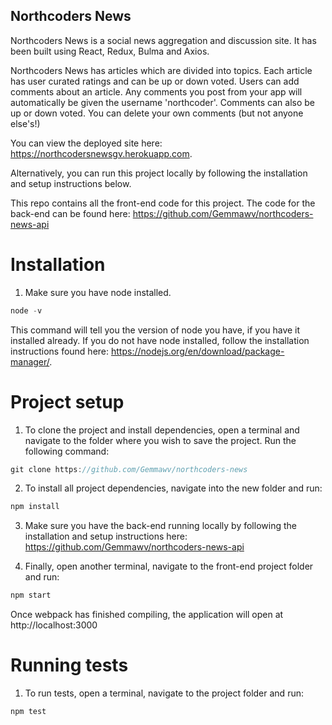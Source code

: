 ## Northcoders News

Northcoders News is a social news aggregation and discussion site.
It has been built using React, Redux, Bulma and Axios.

Northcoders News has articles which are divided into topics. Each article has user curated ratings and can be up or down voted. Users can add comments about an article. Any comments you post from your app will automatically be given the username 'northcoder'. Comments can also be up or down voted. You can delete your own comments (but not anyone else's!)

You can view the deployed site here: https://northcodersnewsgv.herokuapp.com. 

Alternatively, you can run this project locally by following the installation and setup instructions below.

This repo contains all the front-end code for this project. The code for the back-end can be found here: https://github.com/Gemmawv/northcoders-news-api


# Installation

1. Make sure you have node installed.
``` javascript 
node -v
```
This command will tell you the version of node you have, if you have it installed already. If you do not have node installed, follow the installation instructions found here: https://nodejs.org/en/download/package-manager/.


# Project setup

1. To clone the project and install dependencies, open a terminal and navigate to the folder where you wish to save the project. Run the following command:
``` javascript 
git clone https://github.com/Gemmawv/northcoders-news
```

2. To install all project dependencies, navigate into the new folder and run:
``` javascript 
npm install
```

3. Make sure you have the back-end running locally by following the installation and setup instructions here: https://github.com/Gemmawv/northcoders-news-api

4. Finally, open another terminal, navigate to the front-end project folder and run:
``` javascript 
npm start
```
Once webpack has finished compiling, the application will open at http://localhost:3000


# Running tests
1. To run tests, open a terminal, navigate to the project folder and run:
``` javascript 
npm test
```
